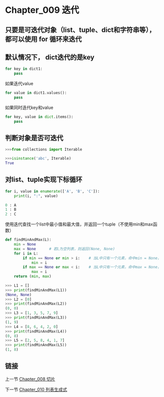 # Chapter_009   迭代

## 只要是可迭代对象（list、tuple、dict和字符串等），都可以使用 for 循环来迭代


## 默认情况下， dict迭代的是key
```Python
for key in dict1:
    pass
```

如果迭代value
```python
for value in dict1.values():
    pass
```

如果同时迭代key和value
```python
for key, value in dict.items():
    pass
```


## 判断对象是否可迭代
```python
>>>from collections import Iterable

>>>isinstance('abc', Iterable)
True
```

## 对list、tuple实现下标循环
```python
for i, value in enumerate(['A', 'B', 'C']):
    print(i, ":", value)
    
0 : A
1 : B
2 : C
```


使用迭代查找一个list中最小值和最大值，并返回一个tuple（不使用min和max函数）
```python
def findMinAndMax(L):
    min = None
    max = None      # 若L为空列表，则返回(None, None)
    for i in L:
        if min == None or min > i:    # 当L中只有一个元素，命中min = None，则min为唯一元素
            min = i
        if max == None or max < i:    # 当L中只有一个元素，命中max = None，则max为唯一元素
            max = i
    return (min, max)
    
>>> L1 = []
>>> print(findMinAndMax(L1))
(None, None)
>>> L2 = [0]
>>> print(findMinAndMax(L2))
(0, 0)
>>> L3 = [1, 3, 5, 7, 9]
>>> print(findMinAndMax(L3))
(1, 9)
>>> L4 = [8, 6, 4, 2, 0]
>>> print(findMinAndMax(L4))
(0, 8)
>>> L5 = [2, 5, 8, 4, 1, 7]
>>> print(findMinAndMax(L5))
(1, 8)
```


## 链接

上一节 [Chapter_008 切片](https://github.com/nizo2010/Study_Python_lxf/blob/master/Chapter_008.md "Chapter_008 切片")

下一节 [Chapter_010 列表生成式](https://github.com/nizo2010/Study_Python_lxf/blob/master/Chapter_010.md "Chapter_010 列表生成式")
